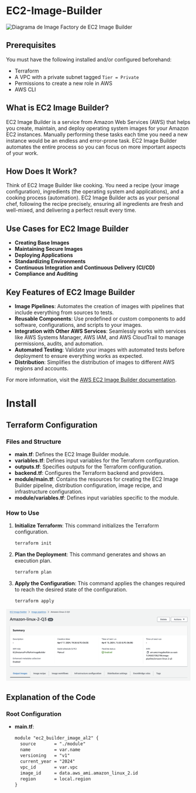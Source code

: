 # EC2-Image-Builder

![Diagrama de Image Factory de EC2 Image Builder](https://d1.awsstatic.com/re19/image-builder/Product-Page-Diagram_Image-Factory.cbf8db591ca6de1c5d9149f3cd6ccfe6c6a64f33.png)

## Prerequisites

You must have the following installed and/or configured beforehand:

- Terraform
- A VPC with a private subnet tagged `Tier = Private`
- Permissions to create a new role in AWS
- AWS CLI

## What is EC2 Image Builder?

EC2 Image Builder is a service from Amazon Web Services (AWS) that helps you create, maintain, and deploy operating system images for your Amazon EC2 instances. Manually performing these tasks each time you need a new instance would be an endless and error-prone task. EC2 Image Builder automates the entire process so you can focus on more important aspects of your work.

## How Does It Work?

Think of EC2 Image Builder like cooking. You need a recipe (your image configuration), ingredients (the operating system and applications), and a cooking process (automation). EC2 Image Builder acts as your personal chef, following the recipe precisely, ensuring all ingredients are fresh and well-mixed, and delivering a perfect result every time.

## Use Cases for EC2 Image Builder

- **Creating Base Images**
- **Maintaining Secure Images**
- **Deploying Applications**
- **Standardizing Environments**
- **Continuous Integration and Continuous Delivery (CI/CD)**
- **Compliance and Auditing**

## Key Features of EC2 Image Builder

- **Image Pipelines**: Automates the creation of images with pipelines that include everything from sources to tests.
- **Reusable Components**: Use predefined or custom components to add software, configurations, and scripts to your images.
- **Integration with Other AWS Services**: Seamlessly works with services like AWS Systems Manager, AWS IAM, and AWS CloudTrail to manage permissions, audits, and automation.
- **Automated Testing**: Validate your images with automated tests before deployment to ensure everything works as expected.
- **Distribution**: Simplifies the distribution of images to different AWS regions and accounts.

For more information, visit the [AWS EC2 Image Builder documentation](https://docs.aws.amazon.com/imagebuilder/latest/userguide/what-is-image-builder.html).

# Install

## Terraform Configuration

### Files and Structure

- **main.tf**: Defines the EC2 Image Builder module.
- **variables.tf**: Defines input variables for the Terraform configuration.
- **outputs.tf**: Specifies outputs for the Terraform configuration.
- **backend.tf**: Configures the Terraform backend and providers.
- **module/main.tf**: Contains the resources for creating the EC2 Image Builder pipeline, distribution configuration, image recipe, and infrastructure configuration.
- **module/variables.tf**: Defines input variables specific to the module.

### How to Use

1. **Initialize Terraform**: This command initializes the Terraform configuration.

   ```sh
   terraform init
   ```

2. **Plan the Deployment**: This command generates and shows an execution plan.

   ```sh
   terraform plan
   ```

3. **Apply the Configuration**: This command applies the changes required to reach the desired state of the configuration.

   ```sh
   terraform apply
   ```

![EC2 Image Builder](images/ib1.png)

## Explanation of the Code

### Root Configuration

- **main.tf**:
  ```hcl
  module "ec2_builder_image_al2" {
    source       = "./module"
    name         = var.name
    versioning   = "v1"
    current_year = "2024"
    vpc_id       = var.vpc
    image_id     = data.aws_ami.amazon_linux_2.id
    region       = local.region
  }
  ```

